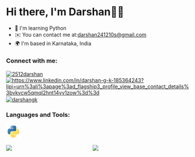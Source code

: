 # Hi there, I'm Darshan👋🏻

* 🧠  I'm learning Python
* ✉️  You can contact me at:darshan241210s@gmail.com
* 🌍  I'm based in Karnataka, India


<h3 align="left">Connect with me:</h3>
<p align="left">
<a href="https://twitter.com/2512darshan" target="blank"><img align="center" src="https://raw.githubusercontent.com/rahuldkjain/github-profile-readme-generator/master/src/images/icons/Social/twitter.svg" alt="2512darshan" height="30" width="40" /></a>
<a href="https://linkedin.com/in/https://www.linkedin.com/in/darshan-g-k-185364243?lipi=urn%3ali%3apage%3ad_flagship3_profile_view_base_contact_details%3bvkvcw5qmql2hnt14yy1zow%3d%3d" target="blank"><img align="center" src="https://raw.githubusercontent.com/rahuldkjain/github-profile-readme-generator/master/src/images/icons/Social/linked-in-alt.svg" alt="https://www.linkedin.com/in/darshan-g-k-185364243?lipi=urn%3ali%3apage%3ad_flagship3_profile_view_base_contact_details%3bvkvcw5qmql2hnt14yy1zow%3d%3d" height="30" width="40" /></a>
<a href="https://www.hackerrank.com/darshangk" target="blank"><img align="center" src="https://raw.githubusercontent.com/rahuldkjain/github-profile-readme-generator/master/src/images/icons/Social/hackerrank.svg" alt="darshangk" height="30" width="40" /></a>
</p>

<h3 align="left">Languages and Tools:</h3>
<p align="left"> <a href="https://www.python.org" target="_blank" rel="noreferrer"> <img src="https://raw.githubusercontent.com/devicons/devicon/master/icons/python/python-original.svg" alt="python" width="40" height="40"/> </a> </p>

<img align="left" width="47%" src="https://github-readme-stats.vercel.app/api?username=imDarshanGK&show_icons=true&theme=radical" />
<img align="left" width="47%" src="https://github-readme-stats.vercel.app/api/top-langs/?username=imDarshanGK&layout=compact" />
